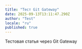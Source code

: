 ```yaml
---
title: "Тест Git Gateway"
date: 2025-09-13T13:11:47.290Z
author: "Test"
locale: "ru"
published: true
---
```


Тестовая статья через Git Gateway